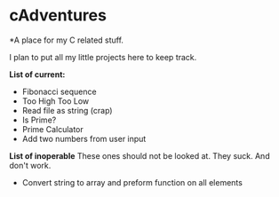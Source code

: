 # cAdventures
*A place for my C related stuff.

I plan to put all my little projects here to keep track.

**List of current:**
* Fibonacci sequence
* Too High Too Low
* Read file as string (crap)
* Is Prime?
* Prime Calculator
* Add two numbers from user input

**List of inoperable**
These ones should not be looked at. They suck. And don't work.
* Convert string to array and preform function on all elements
